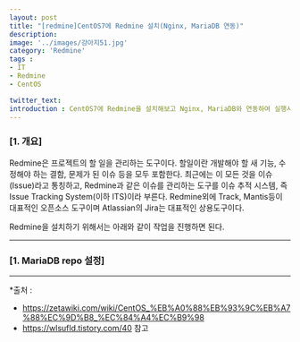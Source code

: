 ```yaml
---
layout: post
title: "[redmine]CentOS7에 Redmine 설치(Nginx, MariaDB 연동)"
description: 
image: '../images/강아지51.jpg'
category: 'Redmine'
tags : 
- IT
- Redmine
- CentOS

twitter_text: 
introduction : CentOS7에 Redmine을 설치해보고 Nginx, MariaDB와 연동하여 실행시켜보자
---
```


### [1. 개요]
Redmine은 프로젝트의 할 일을 관리하는 도구이다. 할일이란 개발해야 할 새 기능, 수정해야 하는 결함, 문제가 된 이슈 등을 모두 포함한다. 최근에는 이 모든 것을 이슈(Issue)라고 통칭하고, Redmine과 같은 이슈를 관리하는 도구를 이슈 추적 시스템, 즉 Issue Tracking System(이하 ITS)이라 부른다. Redmine외에 Track, Mantis등이 대표적인 오픈소스 도구이며 Atlassian의 Jira는 대표적인 상용도구이다.

Redmine을 설치하기 위해서는 아래와 같이 작업을 진행하면 된다.



_ _ _

### [1. MariaDB repo 설정]



_ _ _


*출처 : 
- <https://zetawiki.com/wiki/CentOS_%EB%A0%88%EB%93%9C%EB%A7%88%EC%9D%B8_%EC%84%A4%EC%B9%98> 
- <https://wlsufld.tistory.com/40>  참고